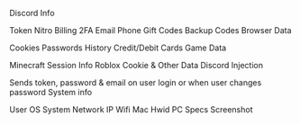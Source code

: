 Discord Info

Token
Nitro
Billing
2FA
Email
Phone
Gift Codes
Backup Codes
Browser Data

Cookies
Passwords
History
Credit/Debit Cards
Game Data

Minecraft Session Info
Roblox Cookie & Other Data
Discord Injection

Sends token, password & email on user login or when user changes password
System info

User
OS
System
Network IP
Wifi
Mac
Hwid
PC Specs
Screenshot
